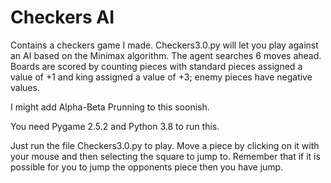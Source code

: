 # Checkers AI
Contains a checkers game I made. Checkers3.0.py will let you play against an AI based on the Minimax algorithm. The agent searches 6 moves ahead. Boards are scored by counting pieces with standard pieces assigned a value of +1 and king assigned a value of +3; enemy pieces have negative values. 

I might add Alpha-Beta Prunning to this soonish.

You need Pygame 2.5.2 and Python 3.8 to run this. 

Just run the file Checkers3.0.py to play. Move a piece by clicking on it with your mouse and then selecting the square to jump to. Remember that if it is possible for you to jump the opponents piece then you have jump.
